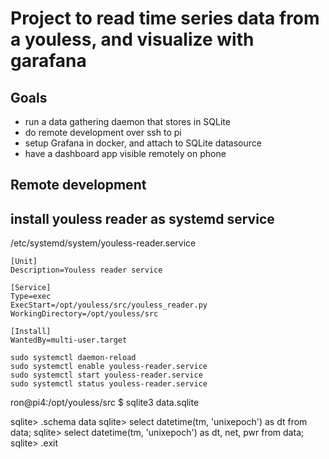 # Project to read time series data from a youless, and visualize with garafana
## Goals
* run a data gathering daemon that stores in SQLite
* do remote development over ssh to pi
* setup Grafana in docker, and attach to SQLite datasource
* have a dashboard app visible remotely on phone

## Remote development


## install youless reader as systemd service

/etc/systemd/system/youless-reader.service
```
[Unit]
Description=Youless reader service

[Service]
Type=exec
ExecStart=/opt/youless/src/youless_reader.py
WorkingDirectory=/opt/youless/src

[Install]
WantedBy=multi-user.target
```

```
sudo systemctl daemon-reload
sudo systemctl enable youless-reader.service
sudo systemctl start youless-reader.service
sudo systemctl status youless-reader.service
```

ron@pi4:/opt/youless/src $ sqlite3  data.sqlite

sqlite> .schema data
sqlite> select datetime(tm, 'unixepoch') as dt from data;
sqlite> select datetime(tm, 'unixepoch') as dt, net, pwr from data;
sqlite> .exit

